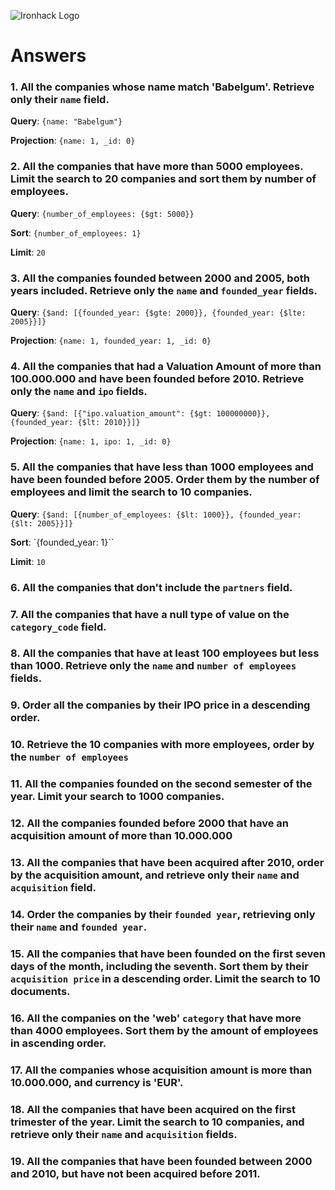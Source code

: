 ![Ironhack Logo](https://i.imgur.com/1QgrNNw.png)

# Answers

### 1. All the companies whose name match 'Babelgum'. Retrieve only their `name` field.
**Query**: `{name: "Babelgum"}`

**Projection**: `{name: 1, _id: 0}`


### 2. All the companies that have more than 5000 employees. Limit the search to 20 companies and sort them by **number of employees**.
**Query**: `{number_of_employees: {$gt: 5000}}`

**Sort**: `{number_of_employees: 1}`

**Limit**: `20`


### 3. All the companies founded between 2000 and 2005, both years included. Retrieve only the `name` and `founded_year` fields.
**Query**: `{$and: [{founded_year: {$gte: 2000}}, {founded_year: {$lte: 2005}}]}`

**Projection**: `{name: 1, founded_year: 1, _id: 0}`


### 4. All the companies that had a Valuation Amount of more than 100.000.000 and have been founded before 2010. Retrieve only the `name` and `ipo` fields.

**Query**: `{$and: [{"ipo.valuation_amount": {$gt: 100000000}}, {founded_year: {$lt: 2010}}]}`

**Projection**: `{name: 1, ipo: 1, _id: 0}`

### 5. All the companies that have less than 1000 employees and have been founded before 2005. Order them by the number of employees and limit the search to 10 companies.

**Query**: `{$and: [{number_of_employees: {$lt: 1000}}, {founded_year: {$lt: 2005}}]}`

**Sort**: `{founded_year: 1}``

**Limit**: `10` 

### 6. All the companies that don't include the `partners` field.

<!-- Your Code Goes Here -->

### 7. All the companies that have a null type of value on the `category_code` field.

<!-- Your Code Goes Here -->

### 8. All the companies that have at least 100 employees but less than 1000. Retrieve only the `name` and `number of employees` fields.

<!-- Your Code Goes Here -->

### 9. Order all the companies by their IPO price in a descending order.

<!-- Your Code Goes Here -->

### 10. Retrieve the 10 companies with more employees, order by the `number of employees`

<!-- Your Code Goes Here -->

### 11. All the companies founded on the second semester of the year. Limit your search to 1000 companies.

<!-- Your Code Goes Here -->

<!-- ### 12. All the companies that have been 'deadpooled' after the third year. -->

<!-- Your Code Goes Here -->

### 12. All the companies founded before 2000 that have an acquisition amount of more than 10.000.000

<!-- Your Code Goes Here -->

### 13. All the companies that have been acquired after 2010, order by the acquisition amount, and retrieve only their `name` and `acquisition` field.

<!-- Your Code Goes Here -->

### 14. Order the companies by their `founded year`, retrieving only their `name` and `founded year`.

<!-- Your Code Goes Here -->

### 15. All the companies that have been founded on the first seven days of the month, including the seventh. Sort them by their `acquisition price` in a descending order. Limit the search to 10 documents.

<!-- Your Code Goes Here -->

### 16. All the companies on the 'web' `category` that have more than 4000 employees. Sort them by the amount of employees in ascending order.

<!-- Your Code Goes Here -->

### 17. All the companies whose acquisition amount is more than 10.000.000, and currency is 'EUR'.

<!-- Your Code Goes Here -->

### 18. All the companies that have been acquired on the first trimester of the year. Limit the search to 10 companies, and retrieve only their `name` and `acquisition` fields.

<!-- Your Code Goes Here -->

### 19. All the companies that have been founded between 2000 and 2010, but have not been acquired before 2011.

<!-- Your Code Goes Here -->
